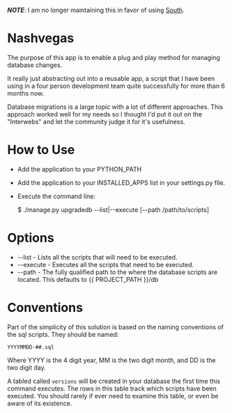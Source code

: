 __*NOTE*__: I am no longer maintaining this in favor of using [South](http://south.aeracode.org/).


# Nashvegas

The purpose of this app is to enable a plug and play method for managing database changes.

It really just abstracting out into a reusable app, a script that I have been using in a 
four person development team quite successfully for more than 6 months now.  

Database migrations is a large topic with a lot of different approaches.  This approach 
worked well for my needs so I thought I'd put it out on the "Interwebs" and let the 
community judge it for it's usefulness.

# How to Use

* Add the application to your PYTHON_PATH
* Add the application to your INSTALLED_APPS list in your settings.py file.
* Execute the command line:

    $ ./manage.py upgradedb --list|--execute [--path /path/to/scripts]

# Options

* --list - Lists all the scripts that will need to be executed.
* --execute - Executes all the scripts that need to be executed.
* --path - The fully qualified path to the where the database scripts are located.
           This defaults to {{ PROJECT_PATH }}/db

# Conventions

Part of the simplicity of this solution is based on the naming conventions of the sql
scripts.  They should be named:

    YYYYMMDD-##.sql

Where YYYY is the 4 digit year, MM is the two digit month, and DD is the two digit day.

A tabled called `versions` will be created in your database the first time this command
executes.  The rows in this table track which scripts have been executed.  You should 
rarely if ever need to examine this table, or even be aware of its existence.
